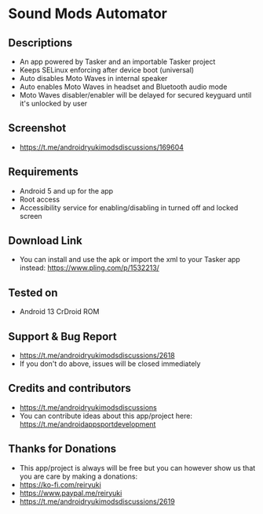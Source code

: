 # Sound Mods Automator

## Descriptions
- An app powered by Tasker and an importable Tasker project
- Keeps SELinux enforcing after device boot (universal)
- Auto disables Moto Waves in internal speaker
- Auto enables Moto Waves in headset and Bluetooth audio mode
- Moto Waves disabler/enabler will be delayed for secured keyguard until it's unlocked by user

## Screenshot
- https://t.me/androidryukimodsdiscussions/169604

## Requirements
- Android 5 and up for the app
- Root access
- Accessibility service for enabling/disabling in turned off and locked screen

## Download Link
- You can install and use the apk or import the xml to your Tasker app instead: https://www.pling.com/p/1532213/

## Tested on
- Android 13 CrDroid ROM

## Support & Bug Report
- https://t.me/androidryukimodsdiscussions/2618
- If you don't do above, issues will be closed immediately

## Credits and contributors
- https://t.me/androidryukimodsdiscussions
- You can contribute ideas about this app/project here: https://t.me/androidappsportdevelopment

## Thanks for Donations
- This app/project is always will be free but you can however show us that you are care by making a donations:
- https://ko-fi.com/reiryuki
- https://www.paypal.me/reiryuki
- https://t.me/androidryukimodsdiscussions/2619
